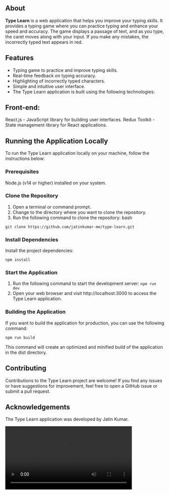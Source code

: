 
## About
**Type Learn** is a web application that helps you improve your typing skills. It provides a typing game where you can practice typing and enhance your speed and accuracy. The game displays a passage of text, and as you type, the caret moves along with your input. If you make any mistakes, the incorrectly typed text appears in red.


## Features
* Typing game to practice and improve typing skills.
* Real-time feedback on typing accuracy.
* Highlighting of incorrectly typed characters.
* Simple and intuitive user interface.
* The Type Learn application is built using the following technologies:

## Front-end:
React.js - JavaScript library for building user interfaces.
Redux Toolkit - State management library for React applications.

## Running the Application Locally
To run the Type Learn application locally on your machine, follow the instructions below:

### Prerequisites
Node.js (v14 or higher) installed on your system.

### Clone the Repository
1. Open a terminal or command prompt.
2. Change to the directory where you want to clone the repository.
3. Run the following command to clone the repository:
bash
```
git clone https://github.com/jatinkumar-me/type-learn.git
```

### Install Dependencies
Install the project dependencies:
```
npm install
```

### Start the Application
1. Run the following command to start the development server:
``
npm run dev
``
2. Open your web browser and visit http://localhost:3000 to access the Type Learn application.

### Building the Application
If you want to build the application for production, you can use the following command:
```
npm run build
```

This command will create an optimized and minified build of the application in the dist directory.

## Contributing
Contributions to the Type Learn project are welcome! If you find any issues or have suggestions for improvement, feel free to open a GitHub issue or submit a pull request.

## Acknowledgements
The Type Learn application was developed by Jatin Kumar.

<video src="https://github.com/jatinkumar-me/type-learn/assets/85551434/4df2603a-9f8d-4a30-a297-a9dfc37e34c8" width="400" controls />
